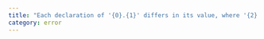 ```yaml
---
title: "Each declaration of '{0}.{1}' differs in its value, where '{2}' was expected but '{3}' was given."
category: error
---
```

